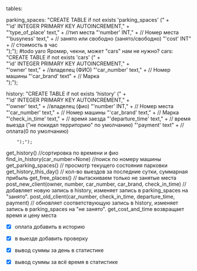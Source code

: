 tables:

parking_spaces:
"CREATE TABLE if not exists 'parking_spaces' (" +  
        "'id' INTEGER PRIMARY KEY AUTOINCREMENT," +  
        "'type_of_place' text," +  //тип места
        "'number' INT," +  // Номер места
        "'busyness' text," +  // занято или свободно (занято/свободно)
        "'cost' INT" +  // стоимость в час        
        ");");
#todo yaro Яромир, чекни, может "cars" нам не нужно? 
cars: 
"CREATE TABLE if not exists 'cars' (" +  
        "'id' INTEGER PRIMARY KEY AUTOINCREMENT," +  
        "'owner' text," +  //владелец (ФИО)
        "'car_number' text," +  // Номер машины
        "'car_brand' text" +  // Марка     
        ");");

history:
"CREATE TABLE if not exists 'history' (" +  
        "'id' INTEGER PRIMARY KEY AUTOINCREMENT," +  
        "'owner' text," +  //владелец (фио)
        "'number' INT," +  // Номер места
        "'car_number' text," +  // Номер машины
        "'car_brand' text," +  // Марка     
        "'сheck_in_time' text," +  // время заезда
        "'departure_time' text," +  // время выезда ("не покидал территорию" по умолчанию)
        "'payment' text" +  // оплата(0 по умолчанию)
    
        ");");
        
get_history() //сортировка по времени и фио
find_in_history(car_number=None) //поиск по номеру машины
get_parking_spaces() // просмотр текущего состояния парковки
get_history_this_day() // кол-во выездов за последние сутки, суммарная прибыль
get_free_places() // вытаскиваем только не занятые места
post_new_client(owner, number, car_number, car_brand, сheck_in_time) //добавляет новую запись в  history, изменяет запись в parking_spaces на "занято".
post_old_client(car_number, сheck_in_time, departure_time, payment) // обновляет соответствующую запись в history,  изменяет запись в parking_spaces на "не занято".
get_cost_and_time возвращает время и цену места

- [x] оплата добавить в историю
- [x] в выезде добавить проверку
- [x] вывод суммы за день в статистике
- [x] вывод суммы за всё время в статистике

